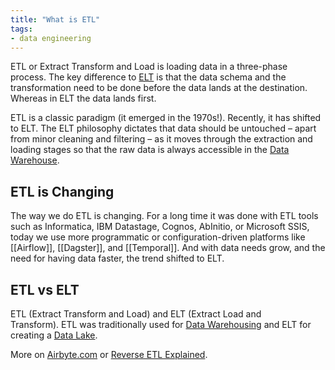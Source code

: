 ```yaml
---
title: "What is ETL"
tags:
- data engineering
---
```

ETL or Extract Transform and Load is loading data in a three-phase process. The key difference to [ELT](term/elt.md) is that the data schema and the transformation need to be done before the data lands at the destination. Whereas in ELT the data lands first.

ETL is a classic paradigm (it emerged in the 1970s!). Recently, it has shifted to ELT. The ELT philosophy dictates that data should be untouched – apart from minor cleaning and filtering – as it moves through the extraction and loading stages so that the raw data is always accessible in the [Data Warehouse](term/data%20warehouse.md).

## ETL is Changing
The way we do ETL is changing. For a long time it was done with ETL tools such as Informatica, IBM Datastage, Cognos, AbInitio, or Microsoft SSIS, today we use more programmatic or configuration-driven platforms like [[Airflow]], [[Dagster]], and [[Temporal]]. And with data needs grow, and the need for having data faster, the trend shifted to ELT.

## ETL vs ELT
ETL (Extract Transform and Load) and ELT (Extract Load and Transform). ETL was traditionally used for [Data Warehousing](term/data%20warehouse.md) and ELT for creating a [Data Lake](term/data%20lake.md).

More on [Airbyte.com](https://airbyte.com) or [Reverse ETL Explained](https://airbyte.com/blog/reverse-etl#so-what-is-a-reverse-etl).